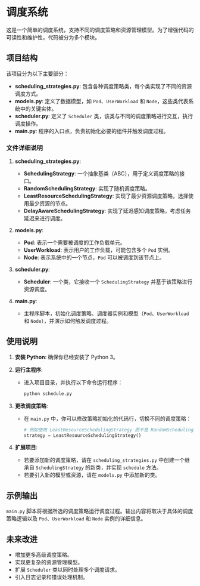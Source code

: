 # 调度系统

这是一个简单的调度系统，支持不同的调度策略和资源管理模型。为了增强代码的可读性和维护性，代码被分为多个模块。

## 项目结构

该项目分为以下主要部分：

- **scheduling_strategies.py**: 包含各种调度策略类，每个类实现了不同的资源调度方式。
- **models.py**: 定义了数据模型，如 `Pod`、`UserWorkload` 和 `Node`，这些类代表系统中的关键实体。
- **scheduler.py**: 定义了 `Scheduler` 类，该类与不同的调度策略进行交互，执行调度操作。
- **main.py**: 程序的入口点，负责初始化必要的组件并触发调度过程。

### 文件详细说明

1. **scheduling_strategies.py**:
   - **SchedulingStrategy**: 一个抽象基类（ABC），用于定义调度策略的接口。
   - **RandomSchedulingStrategy**: 实现了随机调度策略。
   - **LeastResourceSchedulingStrategy**: 实现了最少资源调度策略，选择使用最少资源的节点。
   - **DelayAwareSchedulingStrategy**: 实现了延迟感知调度策略，考虑任务延迟来进行调度。

2. **models.py**:
   - **Pod**: 表示一个需要被调度的工作负载单元。
   - **UserWorkload**: 表示用户的工作负载，可能包含多个 `Pod` 实例。
   - **Node**: 表示系统中的一个节点，`Pod` 可以被调度到该节点上。

3. **scheduler.py**:
   - **Scheduler**: 一个类，它接收一个 `SchedulingStrategy` 并基于该策略进行资源调度。

4. **main.py**:
   - 主程序脚本，初始化调度策略、调度器实例和模型（`Pod`、`UserWorkload` 和 `Node`），并演示如何触发调度过程。

## 使用说明

1. **安装 Python**: 确保你已经安装了 Python 3。

2. **运行主程序**:
   - 进入项目目录，并执行以下命令运行程序：
     ```bash
     python schedule.py
     ```

3. **更改调度策略**:
   - 在 `main.py` 中，你可以修改策略初始化的代码行，切换不同的调度策略：
     ```python
     # 例如使用 LeastResourceSchedulingStrategy 而不是 RandomSchedulingStrategy
     strategy = LeastResourceSchedulingStrategy()
     ```

4. **扩展项目**:
   - 若要添加新的调度策略，请在 `scheduling_strategies.py` 中创建一个继承自 `SchedulingStrategy` 的新类，并实现 `schedule` 方法。
   - 若要引入新的模型或资源，请在 `models.py` 中添加新的类。

## 示例输出

`main.py` 脚本将根据所选的调度策略运行调度过程。输出内容将取决于具体的调度策略逻辑以及 `Pod`、`UserWorkload` 和 `Node` 实例的详细信息。

## 未来改进

- 增加更多高级调度策略。
- 实现更复杂的资源管理模型。
- 扩展 `Scheduler` 类以同时处理多个调度请求。
- 引入日志记录和错误处理机制。
